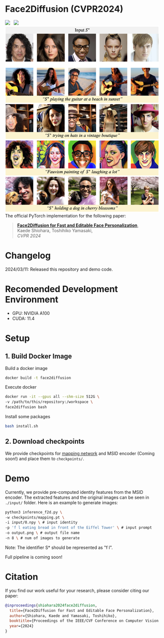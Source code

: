 # Face2Diffusion (CVPR2024)
<a href='https://arxiv.org/abs/2403.05094'><img src='https://img.shields.io/badge/ArXiv-PDF-red'></a> &nbsp; 
<a href='https://mapooon.github.io/Face2DiffusionPage'><img src='https://img.shields.io/badge/Project-Page-Green'></a> &nbsp; 
![Overview](fig/teaser.png)
The official PyTorch implementation for the following paper:
> [**Face2Diffusion for Fast and Editable Face Personalization**](https://arxiv.org/abs/2403.05094),  
> Kaede Shiohara, Toshihiko Yamasaki,   
> *CVPR 2024*

# Changelog
2024/03/11: Released this repository and demo code.

# Recomended Development Environment
* GPU: NVIDIA A100
* CUDA: 11.4


# Setup
## 1. Build Docker Image
Build a docker image
```bash
docker build -t face2diffusion
```
Execute docker 
```bash
docker run -it --gpus all --shm-size 512G \
-v /path/to/this/repository:/workspace \
face2diffusion bash
```
Install some packages
```bash
bash install.sh
```
## 2. Download checkpoints
We provide checkpoints for [mapping network](https://drive.google.com/file/d/1Lf_mwMgme_HVYJCkViGr4TfGOfKw9PhE/view?usp=sharing) and MSID encoder (Coming soon!) and place them to ```checkpoints/```.

# Demo
Currently, we provide pre-computed identity features from the MSID encoder. The extracted features and the original images can be seen in `./input/` folder. Here is an example to generate images:
```bash
python3 inference_f2d.py \
-w checkpoints/mapping.pt \
-i input/0.npy \ # input identity
-p 'f l eating bread in front of the Eiffel Tower' \ # input prompt
-o output.png \ # output file name
-n 8 \ # num of images to generate
```
Note: The identifier S* should be represented as "f l".

Full pipeline is coming soon!

# Citation
If you find our work useful for your research, please consider citing our paper:
```bibtex
@inproceedings{shiohara2024face2diffusion,
  title={Face2Diffusion for Fast and Editable Face Personalization},
  author={Shiohara, Kaede and Yamasaki, Toshihiko},
  booktitle={Proceedings of the IEEE/CVF Conference on Computer Vision and Pattern Recognition (CVPR)},
  year={2024}
}
```
